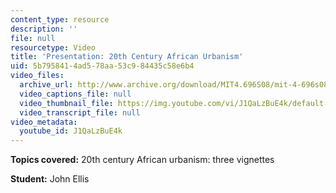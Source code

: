 ```yaml
---
content_type: resource
description: ''
file: null
resourcetype: Video
title: 'Presentation: 20th Century African Urbanism'
uid: 5b795841-4ad5-78aa-53c9-84435c58e6b4
video_files:
  archive_url: http://www.archive.org/download/MIT4.696S08/mit-4-696s08-john-ellis_300k.mp4
  video_captions_file: null
  video_thumbnail_file: https://img.youtube.com/vi/J1QaLzBuE4k/default.jpg
  video_transcript_file: null
video_metadata:
  youtube_id: J1QaLzBuE4k
---
```


**Topics covered:** 20th century African urbanism: three vignettes

**Student:** John Ellis